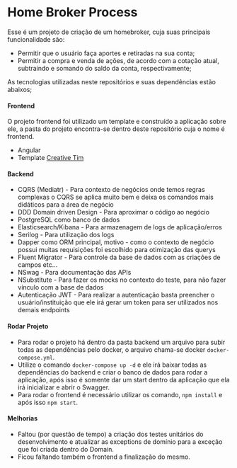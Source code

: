 # Home Broker Process

Esse é um projeto de criação de um homebroker, cuja suas principais funcionalidade são:
- Permitir que o usuário faça aportes e retiradas na sua conta;
- Permitir a compra e venda de ações, de acordo com a cotação atual, subtraindo e somando do saldo da conta, respectivamente;
 
As tecnologias utilizadas neste repositórios e suas dependências estão abaixos;
#### Frontend
O projeto frontend foi utilizado um template e construído a aplicação sobre ele, a pasta do projeto encontra-se dentro deste repositório cuja o nome é frontend.
- Angular
- Template [Creative Tim](https://www.creative-tim.com/)

#### Backend
- CQRS (Mediatr) - Para contexto de negócios onde temos regras complexas o CQRS se aplica muito bem e deixa os comandos mais didáticos para a área de negócio
- DDD Domain driven Design - Para aproximar o código ao negócio
- PostgreSQL como banco de dados
- Elasticsearch/Kibana - Para armazenagem de logs de aplicação/erros
- Serilog - Para utilização dos logs
- Dapper como ORM principal, motivo - como o contexto de negócio possui muitas requisições foi escolhido para otimização das querys
- Fluent Migrator - Para controle da base de dados com as criações de campos etc...
- NSwag - Para documentação das APIs
- NSubstitute - Para fazer os mocks no contexto do teste, para não fazer vínculo com a base de dados
- Autenticação JWT - Para realizar a autenticação basta preencher o usuário/instituição que ele irá gerar um token para ser utilizados nos demais endpoints

#### Rodar Projeto
- Para rodar o projeto há dentro da pasta backend um arquivo para subir todas as dependências pelo docker, o arquivo chama-se docker `docker-compose.yml`.
- Utilize o comando `docker-compose up -d` e ele irá baixar todas as dependências do backend e criar o banco de dados para rodar a aplicação, após isso é somente dar um start dentro da aplicação que ela irá inicializar e abrir o Swagger.
- Para rodar o frontend é necessário utilizar os comando, `npm install` e após isso `npm start`.


#### Melhorias
- Faltou (por questão de tempo) a criação dos testes unitários do desenvolvimento e atualizar as exceptions de domínio para a exceção que foi criada dentro do Domain.
- Ficou faltando também o frontend a finalização do mesmo.


